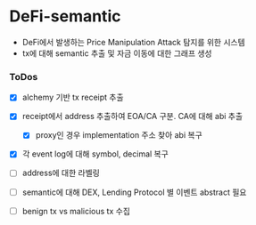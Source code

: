 # DeFi-semantic

- DeFi에서 발생하는 Price Manipulation Attack 탐지를 위한 시스템 
- tx에 대해 semantic 추출 및 자금 이동에 대한 그래프 생성

### ToDos

- [x] alchemy 기반 tx receipt 추출

- [x] receipt에서 address 추출하여 EOA/CA 구분. CA에 대해 abi 추출
    - [x] proxy인 경우 implementation 주소 찾아 abi 복구
- [x] 각 event log에 대해 symbol, decimal 복구
- [ ] address에 대한 라벨링
- [ ] semantic에 대해 DEX, Lending Protocol 별 이벤트 abstract 필요
- [ ] benign tx vs malicious tx 수집 


